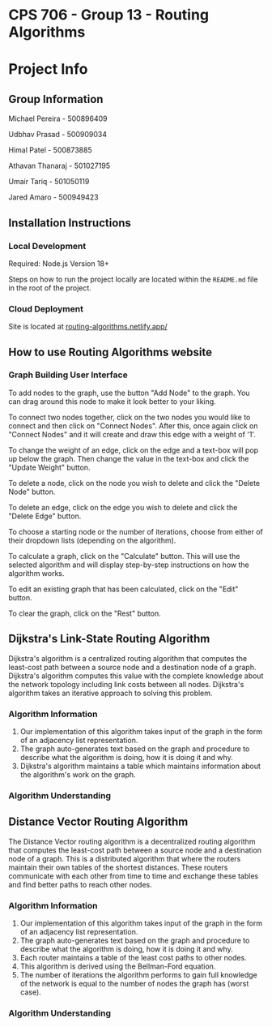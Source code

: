 # CPS 706 - Group 13 - Routing Algorithms

# Project Info

## Group Information 

Michael Pereira - 500896409

Udbhav Prasad - 500909034

Himal Patel - 500873885

Athavan Thanaraj - 501027195

Umair Tariq - 501050119

Jared Amaro - 500949423

## Installation Instructions

### Local Development

Required: Node.js Version 18+

Steps on how to run the project locally are located within the `README.md` file in the root of the project.

### Cloud Deployment

Site is located at <a href="https://routing-algorithms.netlify.app/">routing-algorithms.netlify.app/</a>

## How to use Routing Algorithms website

### Graph Building User Interface

To add nodes to the graph, use the button "Add Node" to the graph. You can drag around this node to make it look 
better to your liking.

To connect two nodes together,  click on the two nodes you would like to connect and then click on "Connect Nodes". After 
this, once again click on "Connect Nodes" and it will create and draw this edge with a weight of '1'. 

To change the weight of an edge, click on the edge and a text-box will pop up below the graph. Then change the value 
in the text-box and click the "Update Weight" button.

To delete a node, click on the node you wish to delete and click the "Delete Node" button.

To delete an edge, click on the edge you wish to delete and click the "Delete Edge" button.

To choose a starting node or the number of iterations, choose from either of their dropdown lists (depending on the algorithm).

To calculate a graph, click on the "Calculate" button. This will use the selected algorithm and will display step-by-step instructions on how the algorithm works.

To edit an existing graph that has been calculated, click on the "Edit" button.

To clear the graph, click on the "Rest" button.

## Dijkstra's Link-State Routing Algorithm

Dijkstra's algorithm is a centralized routing algorithm that computes the least-cost path between a source node and a 
destination node of a graph. Dijkstra's algorithm computes this value with the complete knowledge about the network 
topology including link costs between all nodes. Dijkstra's algorithm takes an iterative approach to solving this 
problem.

### Algorithm Information

1. Our implementation of this algorithm takes input of the graph in the form of an adjacency list representation.
2. The graph auto-generates text based on the graph and procedure to describe what the algorithm is doing, how it is 
doing it and why.
3. Dijkstra's algorithm maintains a table which maintains information about the algorithm's work on the graph. 

### Algorithm Understanding



## Distance Vector Routing Algorithm

The Distance Vector routing algorithm is a decentralized routing algorithm that computes the least-cost path between a 
source node and a destination node of a graph. This is a distributed algorithm that where the routers maintain their 
own tables of the shortest distances. These routers communicate with each other from time to time and exchange these 
tables and find better paths to reach other nodes.

### Algorithm Information

1. Our implementation of this algorithm takes input of the graph in the form of an adjacency list representation.
2. The graph auto-generates text based on the graph and procedure to describe what the algorithm is doing, how it is
   doing it and why.
3. Each router maintains a table of the least cost paths to other nodes.
4. This algorithm is derived using the Bellman-Ford equation.
5. The number of iterations the algorithm performs to gain full knowledge of the network is equal to the number of 
nodes the graph has (worst case).

### Algorithm Understanding
